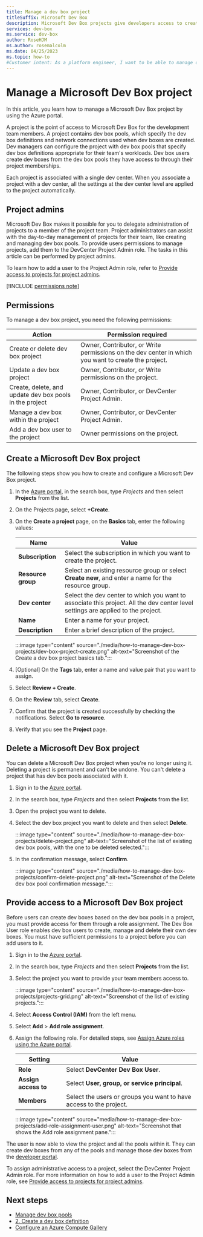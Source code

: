 ```yaml
---
title: Manage a dev box project
titleSuffix: Microsoft Dev Box
description: Microsoft Dev Box projects give developers access to create their dev boxes. Learn how to create and delete dev box projects.
services: dev-box
ms.service: dev-box
author: RoseHJM
ms.author: rosemalcolm
ms.date: 04/25/2023
ms.topic: how-to
#Customer intent: As a platform engineer, I want to be able to manage dev box projects so that I can provide appropriate dev boxes to my users. -->
---
```


# Manage a Microsoft Dev Box project

In this article, you learn how to manage a Microsoft Dev Box project by using the Azure portal.

A project is the point of access to Microsoft Dev Box for the development team members. A project contains dev box pools, which specify the dev box definitions and network connections used when dev boxes are created. Dev managers can configure the project with dev box pools that specify dev box definitions appropriate for their team's workloads. Dev box users create dev boxes from the dev box pools they have access to through their project memberships.

Each project is associated with a single dev center. When you associate a project with a dev center, all the settings at the dev center level are applied to the project automatically. 

## Project admins

Microsoft Dev Box makes it possible for you to delegate administration of projects to a member of the project team. Project administrators can assist with the day-to-day management of projects for their team, like creating and managing dev box pools. To provide users permissions to manage projects, add them to the DevCenter Project Admin role. The tasks in this article can be performed by project admins. 

To learn how to add a user to the Project Admin role, refer to [Provide access to projects for project admins](how-to-project-admin.md).

[!INCLUDE [permissions note](./includes/note-permission-to-create-dev-box.md)]

## Permissions
To manage a dev box project, you need the following permissions:

|Action|Permission required|
|-----|-----|
|Create or delete dev box project|Owner, Contributor, or Write permissions on the dev center in which you want to create the project. |
|Update a dev box project|Owner, Contributor, or Write permissions on the project.|
|Create, delete, and update dev box pools in the project|Owner, Contributor, or DevCenter Project Admin.|
|Manage a dev box within the project|Owner, Contributor, or DevCenter Project Admin.|
|Add a dev box user to the project|Owner permissions on the project.|

## Create a Microsoft Dev Box project

The following steps show you how to create and configure a Microsoft Dev Box project.

1. In the [Azure portal](https://portal.azure.com), in the search box, type *Projects* and then select **Projects** from the list. 

1. On the Projects page, select **+Create**.
 
1. On the **Create a project** page, on the **Basics** tab, enter the following values:

   |Name|Value|
   |----|----|
   |**Subscription**|Select the subscription in which you want to create the project.|
   |**Resource group**|Select an existing resource group or select **Create new**, and enter a name for the resource group.|
   |**Dev center**|Select the dev center to which you want to associate this project. All the dev center level settings are applied to the project.|
   |**Name**|Enter a name for your project. |
   |**Description**|Enter a brief description of the project. |

   :::image type="content" source="./media/how-to-manage-dev-box-projects/dev-box-project-create.png" alt-text="Screenshot of the Create a dev box project basics tab.":::

1. [Optional] On the **Tags** tab, enter a name and value pair that you want to assign.

1. Select **Review + Create**.

1. On the **Review** tab, select **Create**.

1. Confirm that the project is created successfully by checking the notifications. Select **Go to resource**.

1. Verify that you see the **Project** page.

## Delete a Microsoft Dev Box project

You can delete a Microsoft Dev Box project when you're no longer using it. Deleting a project is permanent and can't be undone. You can't delete a project that has dev box pools associated with it.

1. Sign in to the [Azure portal](https://portal.azure.com).

1. In the search box, type *Projects* and then select **Projects** from the list.

1. Open the project you want to delete.
  
1. Select the dev box project you want to delete and then select **Delete**.
 
   :::image type="content" source="./media/how-to-manage-dev-box-projects/delete-project.png" alt-text="Screenshot of the list of existing dev box pools, with the one to be deleted selected.":::

1.  In the confirmation message, select **Confirm**.

    :::image type="content" source="./media/how-to-manage-dev-box-projects/confirm-delete-project.png" alt-text="Screenshot of the Delete dev box pool confirmation message.":::


## Provide access to a Microsoft Dev Box project

Before users can create dev boxes based on the dev box pools in a project, you must provide access for them through a role assignment. The Dev Box User role enables dev box users to create, manage and delete their own dev boxes. You must have sufficient permissions to a project before you can add users to it.

1. Sign in to the [Azure portal](https://portal.azure.com).
 
1. In the search box, type *Projects* and then select **Projects** from the list.

1. Select the project you want to provide your team members access to.
 
   :::image type="content" source="./media/how-to-manage-dev-box-projects/projects-grid.png" alt-text="Screenshot of the list of existing projects.":::

1. Select **Access Control (IAM)** from the left menu.

1. Select **Add** > **Add role assignment**.

1. Assign the following role. For detailed steps, see [Assign Azure roles using the Azure portal](../role-based-access-control/role-assignments-portal.md).
    
    | Setting | Value |
    | --- | --- |
    | **Role** | Select **DevCenter Dev Box User**. |
    | **Assign access to** | Select **User, group, or service principal**. |
    | **Members** | Select the users or groups you want to have access to the project. |

    :::image type="content" source="media/how-to-manage-dev-box-projects/add-role-assignment-user.png" alt-text="Screenshot that shows the Add role assignment pane.":::

The user is now able to view the project and all the pools within it. They can create dev boxes from any of the pools and manage those dev boxes from the [developer portal](https://aka.ms/devbox-portal).

To assign administrative access to a project, select the DevCenter Project Admin role. For more information on how to add a user to the Project Admin role, see [Provide access to projects for project admins](how-to-project-admin.md).

## Next steps

- [Manage dev box pools](./how-to-manage-dev-box-pools.md)
- [2. Create a dev box definition](quickstart-configure-dev-box-service.md#create-a-dev-box-definition)
- [Configure an Azure Compute Gallery](./how-to-configure-azure-compute-gallery.md)